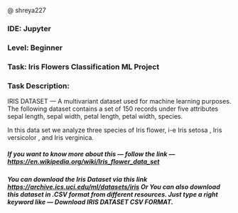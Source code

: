 @ shreya227

### IDE: Jupyter

### Level: Beginner

### Task: Iris Flowers Classification ML Project 

### Task Description:
IRIS DATASET — A multivariant dataset used for machine learning purposes. The following dataset contains a set of 150 records under five attributes
sepal length,
sepal width,
petal length,
petal width,
species. 

In this data set we analyze three species of Iris flower, i-e Iris setosa , Iris versicolor , and Iris verginica.


##### If you want to know more about this — follow the link — https://en.wikipedia.org/wiki/Iris_flower_data_set

##### You can download the Iris Dataset via this link https://archive.ics.uci.edu/ml/datasets/iris Or You can also download this dataset in .CSV format from different resources. Just type a right keyword like — Download IRIS DATASET CSV FORMAT.
